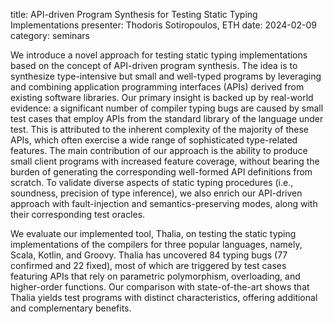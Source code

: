 title: API-driven Program Synthesis for Testing Static Typing Implementations
presenter: Thodoris Sotiropoulos, ETH
date: 2024-02-09
category: seminars


We introduce a novel approach for testing static typing implementations based on the concept of API-driven
program synthesis. The idea is to synthesize type-intensive but small and well-typed programs by leveraging
and combining application programming interfaces (APIs) derived from existing software libraries. Our primary
insight is backed up by real-world evidence: a significant number of compiler typing bugs are caused by
small test cases that employ APIs from the standard library of the language under test. This is attributed to
the inherent complexity of the majority of these APIs, which often exercise a wide range of sophisticated
type-related features. The main contribution of our approach is the ability to produce small client programs
with increased feature coverage, without bearing the burden of generating the corresponding well-formed
API definitions from scratch. To validate diverse aspects of static typing procedures (i.e., soundness, precision
of type inference), we also enrich our API-driven approach with fault-injection and semantics-preserving
modes, along with their corresponding test oracles.

We evaluate our implemented tool, Thalia, on testing the static typing implementations of the compilers for
three popular languages, namely, Scala, Kotlin, and Groovy. Thalia has uncovered 84 typing bugs (77 confirmed
and 22 fixed), most of which are triggered by test cases featuring APIs that rely on parametric polymorphism,
overloading, and higher-order functions. Our comparison with state-of-the-art shows that Thalia yields test
programs with distinct characteristics, offering additional and complementary benefits.
